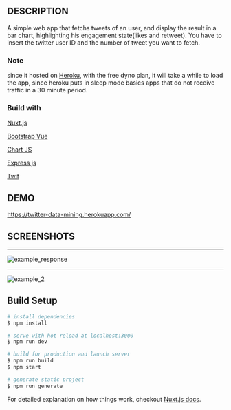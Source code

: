 ## DESCRIPTION

A simple web app that fetchs tweets of an user, and display the result in a bar chart, highlighting his engagement state(likes and retweet). You have to insert the twitter user ID and the number of tweet you want to fetch.

### Note
since it hosted on [Heroku](https://devcenter.heroku.com/), with the free dyno plan, it will take a while to load the app, since heroku puts in sleep mode basics apps that do not receive traffic in a 30 minute period.

### Build with
[Nuxt.js](https://nuxtjs.org/)


[Bootstrap Vue](https://bootstrap-vue.js.org/)


[Chart JS](https://www.chartjs.org/)

[Express js](http://expressjs.com/)

[Twit](https://github.com/ttezel/twit)


## DEMO

https://twitter-data-mining.herokuapp.com/

## SCREENSHOTS



------------------------------------------------

![example_response](https://user-images.githubusercontent.com/19554149/42234142-d76ba362-7ef3-11e8-81f5-de95e3deb5b4.png)

------------------------------------------------

![example_2](https://user-images.githubusercontent.com/19554149/42234227-290a3b5c-7ef4-11e8-9503-03301421f39a.png)


## Build Setup

``` bash
# install dependencies
$ npm install

# serve with hot reload at localhost:3000
$ npm run dev

# build for production and launch server
$ npm run build
$ npm start

# generate static project
$ npm run generate
```

For detailed explanation on how things work, checkout [Nuxt.js docs](https://nuxtjs.org).
